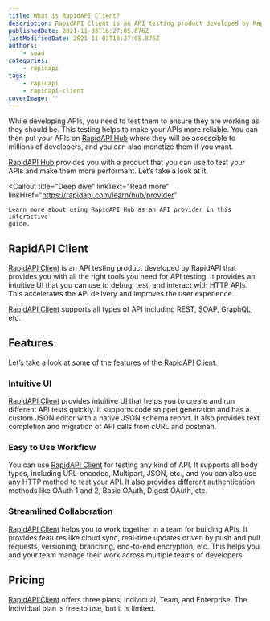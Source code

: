 ```yaml
---
title: What is RapidAPI Client?
description: RapidAPI Client is an API testing product developed by RapidAPI that provides you with all the right tools you need for API testing.
publishedDate: 2021-11-03T16:27:05.876Z
lastModifiedDate: 2021-11-03T16:27:05.876Z
authors:
    - saad
categories:
    - rapidapi
tags:
    - rapidapi
    - rapidapi-client
coverImage: ''
---
```


<Lead>

While developing APIs, you need to test them to ensure they are working as they should be. This testing helps to make your APIs more reliable. You can then put your APIs on [RapidAPI Hub](https://RapidAPI.com/hub?utm_source=RapidAPI.com/guides&utm_medium=DevRel&utm_campaign=DevRel) where they will be accessible to millions of developers, and you can also monetize them if you want.

</Lead>

[RapidAPI Hub](https://RapidAPI.com/hub?utm_source=RapidAPI.com/guides&utm_medium=DevRel&utm_campaign=DevRel) provides you with a product that you can use to test your APIs and make them more performant. Let’s take a look at it.

<Callout
	title="Deep dive"
	linkText="Read more"
	linkHref="https://rapidapi.com/learn/hub/provider"
>
	Learn more about using RapidAPI Hub as an API provider in this interactive
	guide.
</Callout>

## RapidAPI Client

[RapidAPI Client](https://RapidAPI.com/products/api-design?utm_source=RapidAPI.com/guides&utm_medium=DevRel&utm_campaign=DevRel) is an API testing product developed by RapidAPI that provides you with all the right tools you need for API testing. It provides an intuitive UI that you can use to debug, test, and interact with HTTP APIs. This accelerates the API delivery and improves the user experience.

[RapidAPI Client](https://RapidAPI.com/products/api-design?utm_source=RapidAPI.com/guides&utm_medium=DevRel&utm_campaign=DevRel) supports all types of API including REST, SOAP, GraphQL, etc.

## Features

Let’s take a look at some of the features of the [RapidAPI Client](https://RapidAPI.com/products/api-design?utm_source=RapidAPI.com/guides&utm_medium=DevRel&utm_campaign=DevRel).

### Intuitive UI

[RapidAPI Client](https://RapidAPI.com/products/api-design?utm_source=RapidAPI.com/guides&utm_medium=DevRel&utm_campaign=DevRel) provides intuitive UI that helps you to create and run different API tests quickly. It supports code snippet generation and has a custom JSON editor with a native JSON schema report. It also provides text completion and migration of API calls from cURL and postman.

### Easy to Use Workflow

You can use [RapidAPI Client](https://RapidAPI.com/products/api-design?utm_source=RapidAPI.com/guides&utm_medium=DevRel&utm_campaign=DevRel) for testing any kind of API. It supports all body types, including URL-encoded, Multipart, JSON, etc., and you can also use any HTTP method to test your API. It also provides different authentication methods like OAuth 1 and 2, Basic OAuth, Digest OAuth, etc.

### Streamlined Collaboration

[RapidAPI Client](https://RapidAPI.com/products/api-design?utm_source=RapidAPI.com/guides&utm_medium=DevRel&utm_campaign=DevRel) helps you to work together in a team for building APIs. It provides features like cloud sync, real-time updates driven by push and pull requests, versioning, branching, end-to-end encryption, etc. This helps you and your team manage their work across multiple teams of developers.

## Pricing

[RapidAPI Client](https://RapidAPI.com/products/api-design?utm_source=RapidAPI.com/guides&utm_medium=DevRel&utm_campaign=DevRel) offers three plans: Individual, Team, and Enterprise. The Individual plan is free to use, but it is limited.
